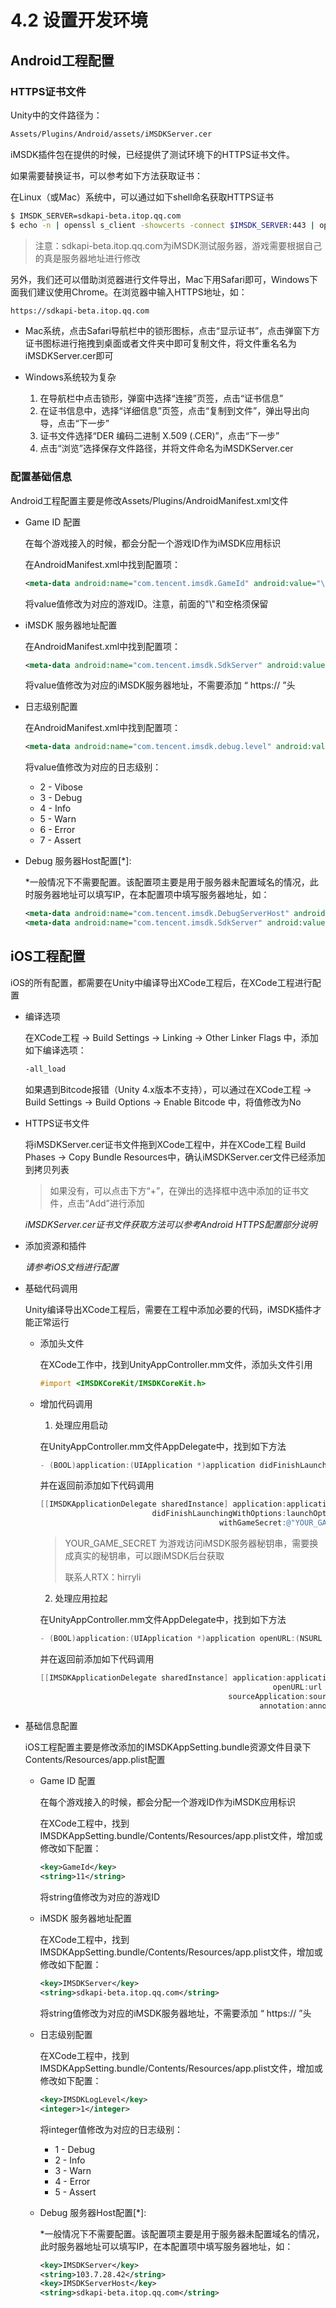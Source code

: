 # 4.2 设置开发环境

## Android工程配置

### HTTPS证书文件

  Unity中的文件路径为：

  ```sh
  Assets/Plugins/Android/assets/iMSDKServer.cer
  ```

  iMSDK插件包在提供的时候，已经提供了测试环境下的HTTPS证书文件。

  如果需要替换证书，可以参考如下方法获取证书：

  在Linux（或Mac）系统中，可以通过如下shell命名获取HTTPS证书
  
  ```sh
  $ IMSDK_SERVER=sdkapi-beta.itop.qq.com
  $ echo -n | openssl s_client -showcerts -connect $IMSDK_SERVER:443 | openssl x509 -outform DER > iMSDKServer.cer
  ```
  
  > 注意：sdkapi-beta.itop.qq.com为iMSDK测试服务器，游戏需要根据自己的真是服务器地址进行修改

  另外，我们还可以借助浏览器进行文件导出，Mac下用Safari即可，Windows下面我们建议使用Chrome。在浏览器中输入HTTPS地址，如：
  
  ```html
  https://sdkapi-beta.itop.qq.com
  ```
  
  * Mac系统，点击Safari导航栏中的锁形图标，点击“显示证书”，点击弹窗下方证书图标进行拖拽到桌面或者文件夹中即可复制文件，将文件重名名为iMSDKServer.cer即可
  
  * Windows系统较为复杂
  
    1. 在导航栏中点击锁形，弹窗中选择“连接”页签，点击“证书信息”
    2. 在证书信息中，选择“详细信息”页签，点击“复制到文件”，弹出导出向导，点击“下一步”
    3. 证书文件选择“DER 编码二进制 X.509 (.CER)”，点击“下一步”
    4. 点击“浏览”选择保存文件路径，并将文件命名为iMSDKServer.cer


### 配置基础信息

  Android工程配置主要是修改Assets/Plugins/AndroidManifest.xml文件

  * Game ID 配置

      在每个游戏接入的时候，都会分配一个游戏ID作为iMSDK应用标识

      在AndroidManifest.xml中找到配置项：

      ```xml
      <meta-data android:name="com.tencent.imsdk.GameId" android:value="\ 11"/>
      ```

      将value值修改为对应的游戏ID。注意，前面的"\\"和空格须保留

  * iMSDK 服务器地址配置

      在AndroidManifest.xml中找到配置项：

      ```xml
      <meta-data android:name="com.tencent.imsdk.SdkServer" android:value="sdkapi-beta.itop.qq.com"/>
      ```

      将value值修改为对应的iMSDK服务器地址，不需要添加 “ https:// ”头

  * 日志级别配置

      在AndroidManifest.xml中找到配置项：

      ```xml
      <meta-data android:name="com.tencent.imsdk.debug.level" android:value="2" />
      ```
      将value值修改为对应的日志级别：
      
      * 2 - Vibose
      * 3 - Debug
      * 4 - Info
      * 5 - Warn
      * 6 - Error
      * 7 - Assert


  * Debug 服务器Host配置[\*]:

      \*一般情况下不需要配置。该配置项主要是用于服务器未配置域名的情况，此时服务器地址可以填写IP，在本配置项中填写服务器地址，如：

      ```xml
      <meta-data android:name="com.tencent.imsdk.DebugServerHost" android:value="sdkapi-beta.itop.qq.com"/>
      <meta-data android:name="com.tencent.imsdk.SdkServer" android:value="103.7.28.42"/>
      ```

## iOS工程配置
  
iOS的所有配置，都需要在Unity中编译导出XCode工程后，在XCode工程进行配置

* 编译选项

  在XCode工程 -> Build Settings -> Linking -> Other Linker Flags 中，添加如下编译选项：
  
  ```sh
  -all_load
  ```
  
  如果遇到Bitcode报错（Unity 4.x版本不支持），可以通过在XCode工程 -> Build Settings -> Build Options -> Enable Bitcode 中，将值修改为No

* HTTPS证书文件
    
  将iMSDKServer.cer证书文件拖到XCode工程中，并在XCode工程 Build Phases -> Copy Bundle Resources中，确认iMSDKServer.cer文件已经添加到拷贝列表
    
  > 如果没有，可以点击下方“+”，在弹出的选择框中选中添加的证书文件，点击“Add”进行添加
   
  *iMSDKServer.cer证书文件获取方法可以参考Android HTTPS配置部分说明*
   
* 添加资源和插件

    *请参考iOS文档进行配置*
    
* 基础代码调用

  Unity编译导出XCode工程后，需要在工程中添加必要的代码，iMSDK插件才能正常运行
  
  * 添加头文件

    在XCode工作中，找到UnityAppController.mm文件，添加头文件引用
    
    ```mm
    #import <IMSDKCoreKit/IMSDKCoreKit.h>
    ```
  * 增加代码调用
    
    1. 处理应用启动 
      
      在UnityAppController.mm文件AppDelegate中，找到如下方法
    
      ```mm
      - (BOOL)application:(UIApplication *)application didFinishLaunchingWithOptions:(nullable NSDictionary *)launchOptions
      ```
    
      并在返回前添加如下代码调用
    
      ```mm
      [[IMSDKApplicationDelegate sharedInstance] application:application
                               didFinishLaunchingWithOptions:launchOptions
                                              withGameSecret:@"YOUR_GAME_SECRET"];
      ```
      
      > YOUR_GAME_SECRET 为游戏访问iMSDK服务器秘钥串，需要换成真实的秘钥串，可以跟iMSDK后台获取
      > 
      > 联系人RTX：hirryli
  
    2. 处理应用拉起
  
      在UnityAppController.mm文件AppDelegate中，找到如下方法
    
      ```mm
      - (BOOL)application:(UIApplication *)application openURL:(NSURL *)url sourceApplication:(nullable NSString *)sourceApplication annotation:(id)annotation
      ```
      
      并在返回前添加如下代码调用
      
      ```mm
      [[IMSDKApplicationDelegate sharedInstance] application:application
                                                          openURL:url
                                                sourceApplication:sourceApplication
                                                       annotation:annotation];
      ```
  
* 基础信息配置

  iOS工程配置主要是修改添加的IMSDKAppSetting.bundle资源文件目录下Contents/Resources/app.plist配置

  * Game ID 配置
  
    在每个游戏接入的时候，都会分配一个游戏ID作为iMSDK应用标识
    
    在XCode工程中，找到IMSDKAppSetting.bundle/Contents/Resources/app.plist文件，增加或修改如下配置：
    
    ```xml
    <key>GameId</key>
	<string>11</string>
    ```
    
    将string值修改为对应的游戏ID
  
  * iMSDK 服务器地址配置

      在XCode工程中，找到IMSDKAppSetting.bundle/Contents/Resources/app.plist文件，增加或修改如下配置：

      ```xml
      <key>IMSDKServer</key>
      <string>sdkapi-beta.itop.qq.com</string>
      ```

      将string值修改为对应的iMSDK服务器地址，不需要添加 “ https:// ”头

  * 日志级别配置

      在XCode工程中，找到IMSDKAppSetting.bundle/Contents/Resources/app.plist文件，增加或修改如下配置：

      ```xml
      <key>IMSDKLogLevel</key>
      <integer>1</integer>
      ```
      将integer值修改为对应的日志级别：
      
      * 1 - Debug
      * 2 - Info
      * 3 - Warn
      * 4 - Error
      * 5 - Assert
      
    
  * Debug 服务器Host配置[\*]:

      \*一般情况下不需要配置。该配置项主要是用于服务器未配置域名的情况，此时服务器地址可以填写IP，在本配置项中填写服务器地址，如：

      ```xml
      <key>IMSDKServer</key>
      <string>103.7.28.42</string>
      <key>IMSDKServerHost</key>
      <string>sdkapi-beta.itop.qq.com</string>
      ```
  